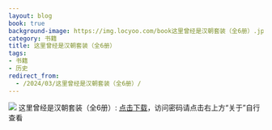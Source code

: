 ```yaml
---
layout: blog
book: true
background-image: https://img.locyoo.com/book这里曾经是汉朝套装（全6册）.jpg
category: 书籍
title: 这里曾经是汉朝套装（全6册）
tags:
- 书籍
- 历史
redirect_from:
  - /2024/03/这里曾经是汉朝套装（全6册）/
---
```

![](https://img.locyoo.com/book这里曾经是汉朝套装（全6册）.jpg)
这里曾经是汉朝套装（全6册）: <a name = "ref1" href="https://url18.ctfile.com/f/50983618-1052961973-718456?p=3619">点击下载</a>，访问密码请点击右上方“关于”自行查看